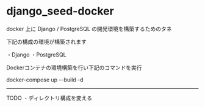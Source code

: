 # django_seed-docker
docker 上に Django / PostgreSQL の開発環境を構築するためのタネ

下記の構成の環境が構築されます

・Django
・PostgreSQL

Dockerコンテナの環境構築を行い下記のコマンドを実行

docker-compose up --build -d


-------------------------------
TODO
・ディレクトリ構成を変える
